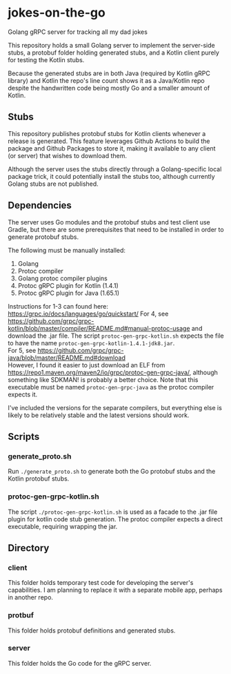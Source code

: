 # jokes-on-the-go
Golang gRPC server for tracking all my dad jokes

This repository holds a small Golang server to implement the server-side stubs, a protobuf folder holding generated stubs, and a Kotlin client purely for testing the Kotlin stubs.

Because the generated stubs are in both Java (required by Kotlin gRPC library) and Kotlin the repo's line count shows it as a Java/Kotlin repo despite the handwritten code being mostly Go and a smaller amount of Kotlin.

## Stubs
This repository publishes protobuf stubs for Kotlin clients whenever a release is generated.
This feature leverages Github Actions to build the package and Github Packages to store it, making it available to any client (or server) that wishes to download them.

Although the server uses the stubs directly through a Golang-specific local package trick, it could potentially install the stubs too, although currently Golang stubs are not published.

## Dependencies
The server uses Go modules and the protobuf stubs and test client use Gradle, but there are some prerequisites that need to be installed in order to generate protobuf stubs.

The following must be manually installed:
1. Golang
2. Protoc compiler
3. Golang protoc compiler plugins
4. Protoc gRPC plugin for Kotlin (1.4.1)
5. Protoc gRPC plugin for Java  (1.65.1)

Instructions for 1-3 can found here: https://grpc.io/docs/languages/go/quickstart/
For 4, see https://github.com/grpc/grpc-kotlin/blob/master/compiler/README.md#manual-protoc-usage and download the .jar file. The script `protoc-gen-grpc-kotlin.sh` expects the file to have the name `protoc-gen-grpc-kotlin-1.4.1-jdk8.jar`.  
For 5, see https://github.com/grpc/grpc-java/blob/master/README.md#download  
However, I found it easier to just download an ELF from https://repo1.maven.org/maven2/io/grpc/protoc-gen-grpc-java/, although something like SDKMAN! is probably a better choice. Note that this executable must be named `protoc-gen-grpc-java` as the protoc compiler expects it.

I've included the versions for the separate compilers, but everything else is likely to be relatively stable and the latest versions should work.

## Scripts
### generate_proto.sh
Run `./generate_proto.sh` to generate both the Go protobuf stubs and the Kotlin protobuf stubs.

### protoc-gen-grpc-kotlin.sh
The script `./protoc-gen-grpc-kotlin.sh` is used as a facade to the .jar file plugin for kotlin code stub generation. The protoc compiler expects a direct executable, requiring wrapping the jar.

## Directory
### client
This folder holds temporary test code for developing the server's capabilities. I am planning to replace it with a separate mobile app, perhaps in another repo.

### protbuf
This folder holds protobuf definitions and generated stubs.

### server
This folder holds the Go code for the gRPC server.

